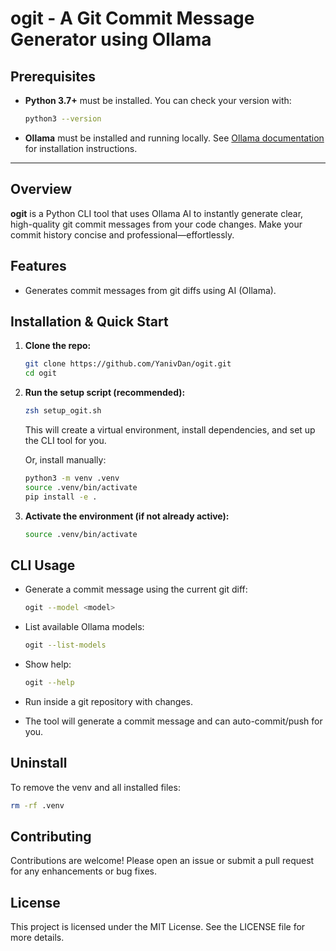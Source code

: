 # ogit - A Git Commit Message Generator using Ollama

## Prerequisites

- **Python 3.7+** must be installed. You can check your version with:
  ```sh
  python3 --version
  ```
- **Ollama** must be installed and running locally. See [Ollama documentation](https://ollama.com/) for installation instructions.

---

## Overview
**ogit** is a Python CLI tool that uses Ollama AI to instantly generate clear, high-quality git commit messages from your code changes. Make your commit history concise and professional—effortlessly.

## Features
- Generates commit messages from git diffs using AI (Ollama).

## Installation & Quick Start
1. **Clone the repo:**
   ```zsh
   git clone https://github.com/YanivDan/ogit.git
   cd ogit
   ```
2. **Run the setup script (recommended):**
   ```zsh
   zsh setup_ogit.sh
   ```
   This will create a virtual environment, install dependencies, and set up the CLI tool for you.

   Or, install manually:
   ```zsh
   python3 -m venv .venv
   source .venv/bin/activate
   pip install -e .
   ```
3. **Activate the environment (if not already active):**
   ```zsh
   source .venv/bin/activate
   ```

## CLI Usage
- Generate a commit message using the current git diff:
  ```zsh
  ogit --model <model>
  ```
- List available Ollama models:
  ```zsh
  ogit --list-models
  ```
- Show help:
  ```zsh
  ogit --help
  ```

- Run inside a git repository with changes.
- The tool will generate a commit message and can auto-commit/push for you.

## Uninstall
To remove the venv and all installed files:
```zsh
rm -rf .venv
```

## Contributing
Contributions are welcome! Please open an issue or submit a pull request for any enhancements or bug fixes.

## License
This project is licensed under the MIT License. See the LICENSE file for more details.